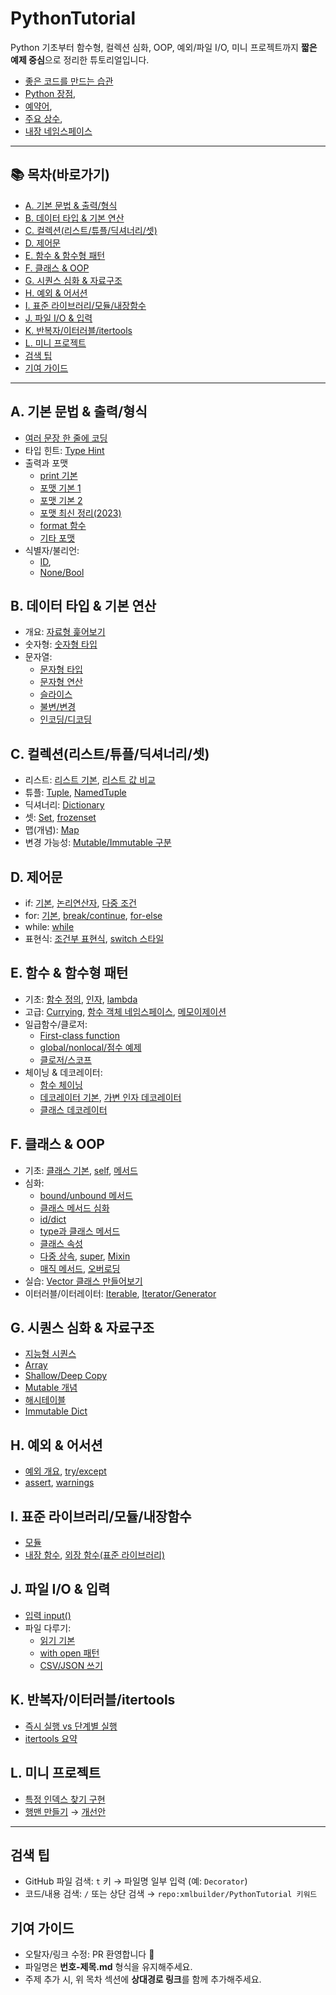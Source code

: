 # PythonTutorial

Python 기초부터 함수형, 컬렉션 심화, OOP, 예외/파일 I/O, 미니 프로젝트까지 **짧은 예제 중심**으로 정리한 튜토리얼입니다.

- [좋은 코드를 만드는 습관](/0.좋은%20코드를%20만드는%20습관/01-좋은_코드를_만드는_습관.md)
- [Python 장점](./001-Python장점.md),
- [예약어](./002-예약어.md),
- [주요 상수](./003-주요상수.md),
- [내장 네임스페이스](./004-내장네임스페이스.md)

---

## 📚 목차(바로가기)

- [A. 기본 문법 & 출력/형식](#a-기본-문법--출력형식)
- [B. 데이터 타입 & 기본 연산](#b-데이터-타입--기본-연산)
- [C. 컬렉션(리스트/튜플/딕셔너리/셋)](#c-컬렉션리스트튜플딕셔너리셋)
- [D. 제어문](#d-제어문)
- [E. 함수 & 함수형 패턴](#e-함수--함수형-패턴)
- [F. 클래스 & OOP](#f-클래스--oop)
- [G. 시퀀스 심화 & 자료구조](#g-시퀀스-심화--자료구조)
- [H. 예외 & 어서션](#h-예외--어서션)
- [I. 표준 라이브러리/모듈/내장함수](#i-표준-라이브러리모듈내장함수)
- [J. 파일 I/O & 입력](#j-파일-io--입력)
- [K. 반복자/이터러블/itertools](#k-반복자이터러블itertools)
- [L. 미니 프로젝트](#l-미니-프로젝트)
- [검색 팁](#검색-팁)
- [기여 가이드](#기여-가이드)

---

## A. 기본 문법 & 출력/형식
- [여러 문장 한 줄에 코딩](./A.%20기본%20문법%20%26%20출력/01-여러문장_한줄에코딩.md)
- 타입 힌트: [Type Hint](./A.%20기본%20문법%20%26%20출력/02-TypeHint.md)
- 출력과 포맷
  - [print 기본](./A.%20기본%20문법%20%26%20출력/03-Print.md)
  - [포맷 기본 1](./A.%20기본%20문법%20%26%20출력/04-PrintFormat.md)
  - [포맷 기본 2](./A.%20기본%20문법%20%26%20출력/05-03-PrintFormat.md)
  - [포맷 최신 정리(2023)](./A.%20기본%20문법%20%26%20출력/06-Print2023.md)
  - [format 함수](./A.%20기본%20문법%20%26%20출력/07-Format.md)
  - [기타 포맷](./A.%20기본%20문법%20%26%20출력/08-01-Format.md)
- 식별자/불리언:
  - [ID](./A.%20기본%20문법%20%26%20출력/09-ID.md),
  - [None/Bool](../A.%20기본%20문법%20%26%20출력/10-None_Bool.md)

## B. 데이터 타입 & 기본 연산
- 개요: [자료형 훑어보기](./008-03-자료형.md)
- 숫자형: [숫자형 타입](./008-04-숫자형타입.md)
- 문자열:
  - [문자형 타입](./008-05-문자형타입.md)
  - [문자형 연산](./008-06-문자형연산.md)
  - [슬라이스](./008-07-문자형Slice.md)
  - [불변/변경](./008-08-문자형변경.md)
  - [인코딩/디코딩](./008-09-문자형인코딩디코딩.md)

## C. 컬렉션(리스트/튜플/딕셔너리/셋)
- 리스트: [리스트 기본](./009-01-list.md), [리스트 값 비교](./009-02-list_값비교.md)
- 튜플: [Tuple](./010-Tuple.md), [NamedTuple](./56-Named_Tuple.md)
- 딕셔너리: [Dictionary](./011-Dictionary.md)
- 셋: [Set](./012-Set.md), [frozenset](./63-set_frozenset.md)
- 맵(개념): [Map](./013-Map.md)
- 변경 가능성: [Mutable/Immutable 구분](./014-변경가능여부확인.md)

## D. 제어문
- if: [기본](./016-01-if기본.md), [논리연산자](./016-02-if논리연산자.md), [다중 조건](./016-03-if다중_조건문.md)
- for: [기본](./017-01-for기본.md), [break/continue](./017-02-for_break_continue.md), [for-else](./017-03-for_else.md)
- while: [while](./018-while.md)
- 표현식: [조건부 표현식](./39-Conditional_Expression.md), [switch 스타일](./40-switch.md)

## E. 함수 & 함수형 패턴
- 기초: [함수 정의](./019-함수정의.md), [인자](./020-함수Arugment.md), [lambda](./021-lambda.md)
- 고급: [Currying](./022-Currying.md), [함수 객체 네임스페이스](./023-함수%20객체의%20이름%20공간.md), [메모이제이션](./024-Memoization.md)
- 일급함수/클로저:
  - [First-class function](./64-First_class_Function.md)
  - [global/nonlocal/점수 예제](./65-Score_Closure_Globa_nonlocal.md)
  - [클로저/스코프](./66-Closure_Scope.md)
- 체이닝 & 데코레이터:
  - [함수 체이닝](./67-Function_Chaining.md)
  - [데코레이터 기본](./68-Decorator.md), [가변 인자 데코레이터](./69-Decorator_Variable.md)
  - [클래스 데코레이터](./70-Class_Decorator.md)

## F. 클래스 & OOP
- 기초: [클래스 기본](./026-class_basic.md), [self](./027-class_self.md), [메서드](./028-class_method.md)
- 심화:
  - [bound/unbound 메서드](./45-class_method_bound_method.md)
  - [클래스 메서드 심화](./46-class_method_심화1md.md)
  - [id/dict](./47-class_id_dict_.md)
  - [type과 클래스 메서드](./48-class_method_type.md)
  - [클래스 속성](./49-class_attr.md)
  - [다중 상속](./50-다중_상속.md), [super](./51-super_class.md), [Mixin](./52-Mixin.md)
  - [매직 메서드](./53-MagicMethod.md), [오버로딩](./54-MagicMethodOverloading.md)
- 실습: [Vector 클래스 만들어보기](./55-Vector클래스_만들어보기.md)
- 이터러블/이터레이터: [Iterable](./71-Iterable.md), [Iterator/Generator](./72-Iterator_Generator.md)

## G. 시퀀스 심화 & 자료구조
- [지능형 시퀀스](./57-Sequence_지능형.md)
- [Array](./58-Array.md)
- [Shallow/Deep Copy](./59-Sequence_Swallow_Deep_Copy.md)
- [Mutable 개념](./60-Sequence_Concept(Mutable).md)
- [해시테이블](./61-Sequence_HashTable.md)
- [Immutable Dict](./62-Sequence_Imutable_Dict.md)

## H. 예외 & 어서션
- [예외 개요](./30-exception.md), [try/except](./31-try_except.md)
- [assert](./37-assert.md), [warnings](./38-waring.md)

## I. 표준 라이브러리/모듈/내장함수
- [모듈](./029-module.md)
- [내장 함수](./32-내장함수.md), [외장 함수(표준 라이브러리)](./33-외장함수.md)

## J. 파일 I/O & 입력
- [입력 input()](./025-Input.md)
- 파일 다루기:
  - [읽기 기본](./34-File_Read.md)
  - [with open 패턴](./35-File_With_Open.md)
  - [CSV/JSON 쓰기](./36-File_With_Write_CSV_JSON.md)

## K. 반복자/이터러블/itertools
- [즉시 실행 vs 단계별 실행](./94-즉시실행_단계별_실행.md)
- [itertools 요약](./95-itertools.md)

## L. 미니 프로젝트
- [특정 인덱스 찾기 구현](./41-특정인덱스_찾기_구현.md)
- [행맨 만들기](./42-Hangman_만들어보기.md) → [개선안](./43-Hangman_개선.md)

---

## 검색 팁
- GitHub 파일 검색: `t` 키 → 파일명 일부 입력 (예: `Decorator`)
- 코드/내용 검색: `/` 또는 상단 검색 → `repo:xmlbuilder/PythonTutorial 키워드`

## 기여 가이드
- 오탈자/링크 수정: PR 환영합니다 🙌  
- 파일명은 **번호-제목.md** 형식을 유지해주세요.  
- 주제 추가 시, 위 목차 섹션에 **상대경로 링크**를 함께 추가해주세요.

